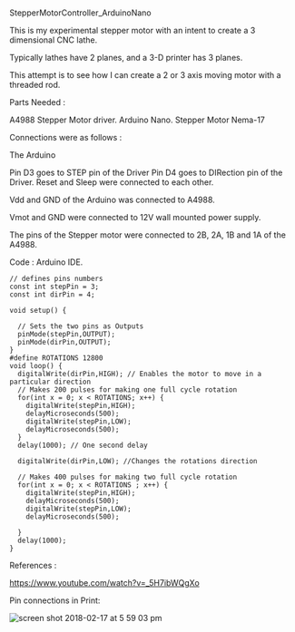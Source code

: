 #
 StepperMotorController_ArduinoNano

This is my experimental stepper motor with an intent to create a 3 dimensional CNC lathe.

Typically lathes have 2 planes, and a 3-D printer has 3 planes.

This attempt is to see how I can create a 2 or 3 axis moving motor with a threaded rod.

Parts Needed :

A4988 Stepper Motor driver.
Arduino Nano.
Stepper Motor Nema-17

Connections were as follows :


The Arduino

Pin D3  goes to STEP pin of the Driver
Pin D4  goes to DIRection pin of the Driver.
Reset and Sleep were connected to each other.

Vdd and GND of the Arduino was connected to A4988.

Vmot and GND were connected to 12V wall mounted power supply.

The pins of the Stepper motor were connected to 2B, 2A, 1B and 1A of the A4988. 


Code : Arduino IDE.
	
	// defines pins numbers
	const int stepPin = 3; 
	const int dirPin = 4; 
	 
	void setup() {
	  
	  // Sets the two pins as Outputs
	  pinMode(stepPin,OUTPUT); 
	  pinMode(dirPin,OUTPUT);
	}
	#define ROTATIONS 12800
	void loop() {
	  digitalWrite(dirPin,HIGH); // Enables the motor to move in a particular direction
	  // Makes 200 pulses for making one full cycle rotation
	  for(int x = 0; x < ROTATIONS; x++) {
	    digitalWrite(stepPin,HIGH); 
	    delayMicroseconds(500); 
	    digitalWrite(stepPin,LOW); 
	    delayMicroseconds(500); 
	  }
	  delay(1000); // One second delay
	  
	  digitalWrite(dirPin,LOW); //Changes the rotations direction
	  
	  // Makes 400 pulses for making two full cycle rotation
	  for(int x = 0; x < ROTATIONS ; x++) {
	    digitalWrite(stepPin,HIGH);
	    delayMicroseconds(500);
	    digitalWrite(stepPin,LOW);
	    delayMicroseconds(500);
	    
	  }
	  delay(1000);
	}


References :

https://www.youtube.com/watch?v=_5H7ibWQgXo

Pin connections in Print:

![screen shot 2018-02-17 at 5 59 03 pm](https://user-images.githubusercontent.com/14288989/36340926-56018e9c-140c-11e8-884a-890f5e90550f.png)

